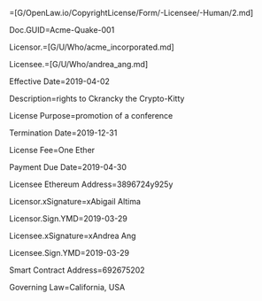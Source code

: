 =[G/OpenLaw.io/CopyrightLicense/Form/-Licensee/-Human/2.md]

Doc.GUID=Acme-Quake-001

Licensor.=[G/U/Who/acme_incorporated.md]

Licensee.=[G/U/Who/andrea_ang.md]

Effective Date=2019-04-02

Description=rights to Ckrancky the Crypto-Kitty

License Purpose=promotion of a conference

Termination Date=2019-12-31

License Fee=One Ether

Payment Due Date=2019-04-30

Licensee Ethereum Address=3896724y925y

Licensor.xSignature=xAbigail Altima

Licensor.Sign.YMD=2019-03-29

Licensee.xSignature=xAndrea Ang

Licensee.Sign.YMD=2019-03-29

Smart Contract Address=692675202

Governing Law=California, USA
